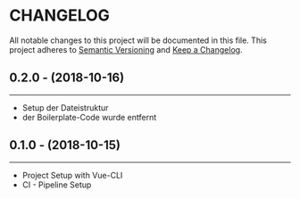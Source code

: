 # CHANGELOG

All notable changes to this project will be documented in this file.
This project adheres to [Semantic Versioning](http://semver.org/) and [Keep a Changelog](http://keepachangelog.com/).

## 0.2.0 - (2018-10-16)
---

* Setup der Dateistruktur
* der Boilerplate-Code wurde entfernt

## 0.1.0 - (2018-10-15)
---

* Project Setup with Vue-CLI
* CI - Pipeline Setup